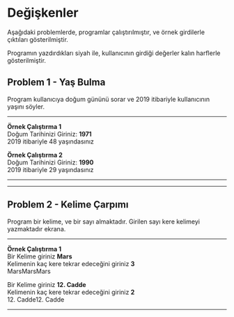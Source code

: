 # Değişkenler

Aşağıdaki problemlerde, programlar çalıştırılmıştır, ve örnek girdilerle çıktıları gösterilmiştir.

Programın yazdırdıkları siyah ile, kullanıcının girdiği değerler kalın harflerle gösterilmiştir.

## Problem 1 - Yaş Bulma

Program kullanıcıya doğum gününü sorar ve 2019 itibariyle kullanıcının yaşını söyler. 

---

**Örnek Çalıştırma 1**  
Doğum Tarihinizi Giriniz:
 **1971**  
2019 itibariyle 48 yaşındasınız

**Örnek Çalıştırma 2**  
Doğum Tarihinizi Giriniz:
**1990**    
2019 itibariyle 29 yaşındasınız

---

---

## Problem 2 - Kelime Çarpımı

Program bir kelime, ve bir sayı almaktadır.
Girilen sayı kere kelimeyi yazmaktadır ekrana.

---

**Örnek Çalıştırma 1**  
Bir Kelime giriniz
**Mars**  
Kelimenin kaç kere tekrar edeceğini giriniz
**3**   
MarsMarsMars

Bir Kelime giriniz
**12. Cadde**    
Kelimenin kaç kere tekrar edeceğini giriniz
**2**   
    12. Cadde12. Cadde

---
